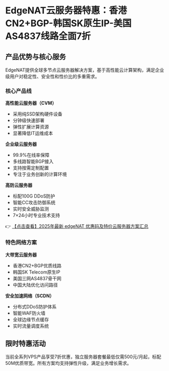 # EdgeNAT云服务器特惠：香港CN2+BGP-韩国SK原生IP-美国AS4837线路全面7折

## 产品优势与核心服务

EdgeNAT提供全球多节点云服务器解决方案，基于高性能云计算架构，满足企业级用户对稳定性、安全性和性价比的多重需求。

### 核心产品线

**高性能云服务器（CVM）**  
- 采用纯SSD架构硬件设备  
- 分钟级快速部署  
- 弹性扩展计算资源  
- 显著降低IT运维成本  

**企业级云服务器**  
- 99.9%在线率保障  
- 多线路智能BGP接入  
- 支持按需定制配置  
- 专注于业务创新的计算环境  

**高防云服务器**  
- 标配100G DDoS防护  
- 智能CC攻击防御系统  
- 实时安全威胁监测  
- 7×24小时专业技术支持  

👉 [【点击查看】2025年最新 edgeNAT 优惠码及特价云服务器方案汇总](https://bit.ly/edgenat)

### 特色网络方案

**大带宽云服务器**  
- 香港CN2+BGP优质线路  
- 韩国SK Telecom原生IP  
- 美国三网AS4837骨干网  
- 中国大陆优化访问路径  

**安全加速网络（SCDN）**  
- 分布式DDoS防护体系  
- 智能WAF防火墙  
- 全球边缘节点缓存  
- 实时流量调度系统  

## 限时特惠活动

当前全系列VPS产品享受7折优惠，独立服务器套餐最低仅需500元/月起，标配50M优质带宽。所有方案均支持弹性升级，满足业务增长需求。